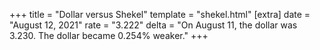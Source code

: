 +++
title = "Dollar versus Shekel"
template = "shekel.html"
[extra]
date = "August 12, 2021"
rate = "3.222"
delta = "On August 11, the dollar was 3.230. The dollar became 0.254% weaker."
+++
